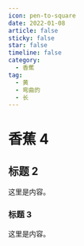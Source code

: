 ```yaml
---
icon: pen-to-square
date: 2022-01-08
article: false
sticky: false
star: false
timeline: false
category:
  - 香蕉
tag:
  - 黄
  - 弯曲的
  - 长
---
```


# 香蕉 4

## 标题 2

这里是内容。

### 标题 3

这里是内容。
